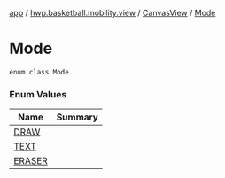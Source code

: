 [app](../../../index.md) / [hwp.basketball.mobility.view](../../index.md) / [CanvasView](../index.md) / [Mode](.)

# Mode

`enum class Mode`

### Enum Values

| Name | Summary |
|---|---|
| [DRAW](-d-r-a-w.md) |  |
| [TEXT](-t-e-x-t.md) |  |
| [ERASER](-e-r-a-s-e-r.md) |  |
